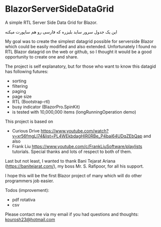 # BlazorServerSideDataGrid
A simple RTL Server Side Data Grid for Blazor.

این یک جدول سرور ساید بلیزره که فارسی رو هم ساپورت میکنه

My goal was to create the simplest datagrid possible for serverside Blazor which could be easily modified and also extended.
Unfortunately I found no RTL Blazor datagrid on the web or github, so I thought it would be a good opportunity to create one and share.

The project is self explanatory, but for those who want to know this datagid has following futures:
- sorting
- filtering
- paging
- page size
- RTL (Bootstrap-rtl)
- busy indicator (BlazorPro.SpinKit)
- is tested with 10,000,000 items (longRunningOperation demo)

This project is based on
- Curious Drive
https://www.youtube.com/watch?v=xr56fmgLl74&list=PL4WEkbdagHIR0RBe_P4bai64UDqZEbQap
and also
- Frank Liu
https://www.youtube.com/c/FrankLiuSoftware/playlists
tutorials. Special thanks and lots of respect to both of them.

Last but not least, I wanted to thank Bani Tejarat Ariana (https://banitejarat.com/), my boss Mr. S. Rafipoor, for all his support.

I hope this will be the first Blazor project of many which will do other programmers job easier.

Todos (improvement):
- pdf rotativa
- csv

Please contact me via my email if you had questions and thoughts:
kourosh23@hotmail.com
